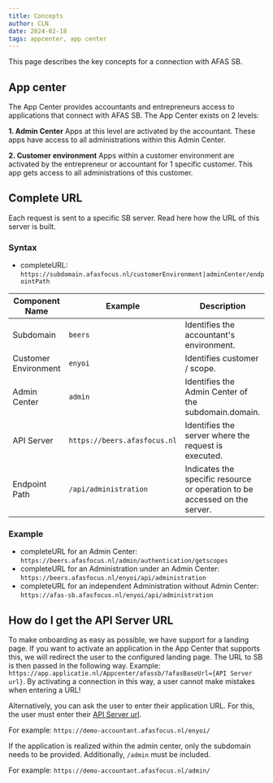 ```yaml
---
title: Concepts
author: CLN
date: 2024-02-18
tags: appcenter, app center
---
```

This page describes the key concepts for a connection with AFAS SB.

## App center

The App Center provides accountants and entrepreneurs access to applications that connect with AFAS SB. The App Center exists on 2 levels:

**1. Admin Center**
Apps at this level are activated by the accountant. These apps have access to all administrations within this Admin Center.

**2. Customer environment**
Apps within a customer environment are activated by the entrepreneur or accountant for 1 specific customer. This app gets access to all administrations of this customer.

## Complete URL

Each request is sent to a specific SB server. Read here how the URL of this server is built.

### Syntax

- completeURL: `https://subdomain.afasfocus.nl/customerEnvironment|adminCenter/endpointPath`

| Component Name | Example                                             | Description                                                                                                      |
|------------------------|-------------------------------------------------------|-------------------------------------------------------------------------------------------------------------------|
| Subdomain              | `beers`                                               | Identifies the accountant's environment. |
| Customer Environment          | `enyoi`                      | Identifies customer / scope.                                      |
| Admin Center          | `admin`                      | Identifies the Admin Center of the subdomain.domain.                                      |
| API Server          | `https://beers.afasfocus.nl`                      | Identifies the server where the request is executed.                                      |
| Endpoint Path           | `/api/administration`                           | Indicates the specific resource or operation to be accessed on the server.                                 |

### Example

- completeURL for an Admin Center: `https://beers.afasfocus.nl/admin/authentication/getscopes`
- completeURL for an Administration under an Admin Center: `https://beers.afasfocus.nl/enyoi/api/administration`
- completeURL for an independent Administration without Admin Center: `https://afas-sb.afasfocus.nl/enyoi/api/administration`

## How do I get the API Server URL

To make onboarding as easy as possible, we have support for a landing page. If you want to activate an application in the App Center that supports this, we will redirect the user to the configured landing page. The URL to SB is then passed in the following way. Example: `https://app.applicatie.nl/Appcenter/afassb/?afasBaseUrl={API Server url}`. By activating a connection in this way, a user cannot make mistakes when entering a URL!

Alternatively, you can ask the user to enter their application URL. For this, the user must enter their [API Server url](./concepts#complete-url).

For example: `https://demo-accountant.afasfocus.nl/enyoi/`

If the application is realized within the admin center, only the subdomain needs to be provided. Additionally, `/admin` must be included.

For example: `https://demo-accountant.afasfocus.nl/admin/`